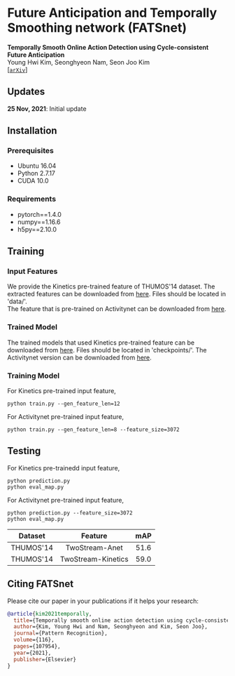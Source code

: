 # Future Anticipation and Temporally Smoothing network (FATSnet)
**Temporally Smooth Online Action Detection using Cycle-consistent Future Anticipation**  
Young Hwi Kim, Seonghyeon Nam, Seon Joo Kim  
[[`arXiv`](https://arxiv.org/abs/2104.08030)]

## Updates
**25 Nov, 2021**: Initial update

## Installation

### Prerequisites
- Ubuntu 16.04  
- Python 2.7.17   
- CUDA 10.0  

### Requirements
- pytorch==1.4.0  
- numpy==1.16.6
- h5py==2.10.0

## Training

### Input Features
We provide the Kinetics pre-trained feature of THUMOS'14 dataset. The extracted features can be downloaded from [here](https://yonsei-my.sharepoint.com/:u:/g/personal/younghwikim_o365_yonsei_ac_kr/EQVPnpu-HI5PmjD7YUQQaxsBY89Inna9aciPi4stNXrn-w?e=4sT6XF). Files should be located in 'data/'.  
The feature that is pre-trained on Activitynet can be downloaded from [here](https://yonsei-my.sharepoint.com/:u:/g/personal/younghwikim_o365_yonsei_ac_kr/EcKlrIgHtOZGmV1UbDjAvygBhsNoL0PBRUbM7XfEdGWTPQ?e=ukJXnU).

### Trained Model
The trained models that used Kinetics pre-trained feature can be downloaded from [here](https://yonsei-my.sharepoint.com/:u:/g/personal/younghwikim_o365_yonsei_ac_kr/Eb07Uoe0FqdPn_BFZV4TsMoBeVCrvtKTCkM7ipJm-37bxA?e=ZdjbUU). Files should be located in 'checkpoints/'. 
The Activitynet version can be downloaded from [here](https://yonsei-my.sharepoint.com/:u:/g/personal/younghwikim_o365_yonsei_ac_kr/EcD7ts2emIxPk-JztT1gMEMBQpRpPx6P8ezaEFL2iQr9UQ?e=JY3go1).

### Training Model
For Kinetics pre-trained input feature,
```
python train.py --gen_feature_len=12
```
For Activitynet pre-trained input feature,
```
python train.py --gen_feature_len=8 --feature_size=3072
```


## Testing
For Kinetics pre-trainedd input feature,
```
python prediction.py
python eval_map.py
```
For Activitynet pre-trained input feature,
```
python prediction.py --feature_size=3072
python eval_map.py
```


| Dataset | Feature | mAP | 
|:--------------:|:--------------:|:--------------:| 
| THUMOS'14 | TwoStream-Anet | 51.6 |
| THUMOS'14 | TwoStream-Kinetics | 59.0 |


## Citing FATSnet
Please cite our paper in your publications if it helps your research:

```BibTeX
@article{kim2021temporally,
  title={Temporally smooth online action detection using cycle-consistent future anticipation},
  author={Kim, Young Hwi and Nam, Seonghyeon and Kim, Seon Joo},
  journal={Pattern Recognition},
  volume={116},
  pages={107954},
  year={2021},
  publisher={Elsevier}
}
```

